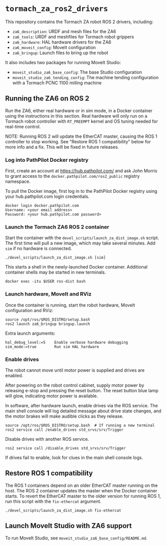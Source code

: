 # `tormach_za_ros2_drivers`

This repository contains the Tormach ZA robot ROS 2 drivers,
including:

- `za6_description`:  URDF and mesh files for the ZA6
- `za6_tools`:  URDF and meshfiles for Tormach robot grippers
- `za6_hardware`:  HAL hardware drivers for the ZA6
- `za6_moveit_config`:  MoveIt configuration
- `za6_bringup`:  Launch files to bring up the robot

It also includes two packages for running MoveIt Studio:

- `moveit_studio_za6_base_config`:  The base Studio configuration
- `moveit_studio_za6_tending_config`:  The machine tending
  configuration with a Tormach PCNC 1100 milling machine

## Running the ZA6 on ROS 2

Run the ZA6, either real hardware or in sim mode, in a Docker
container using the instructions in this section.  Real hardware will
only run on a Tormach robot controller with `RT_PREEMPT` kernel and OS
tuning needed for real-time control.

NOTE:  Running ROS 2 will update the EtherCAT master, causing the ROS
1 controller to stop working.  See "Restore ROS 1 compatibility" below
for more info and a fix.  This will be fixed in future releases.

### Log into PathPilot Docker registry

First, create an account at https://hub.pathpilot.com/ and ask John
Morris to grant access to the `docker.pathpilot.com/ros2_public`
registry namespace.

To pull the Docker image, first log in to the PathPilot Docker
registry using your hub.pathpilot.com login credentials.

    docker login docker.pathpilot.com
    Username: <your email address>
    Password: <your hub.pathpilot.com password>

### Launch the Tormach ZA6 ROS 2 container

Start the container with the `devel_scripts/launch_za_dist_image.sh`
script.  The first time will pull a new image, which may take several
minutes.  Add `sim` if no hardware is connected.

    ./devel_scripts/launch_za_dist_image.sh [sim]

This starts a shell in the newly-launched Docker container.
Additional container shells may be started in new terminals.

    docker exec -itu $USER ros-dist bash

### Launch hardware, MoveIt and RViz

Once the container is running, start the robot hardware, MoveIt
configuration and RViz:

    source /opt/ros/$ROS_DISTRO/setup.bash
    ros2 launch za6_bringup bringup.launch

Extra launch arguments:

    hal_debug_level:=5    Enable verbose hardware debugging
    sim_mode:=true        Run sim HAL hardware

### Enable drives

The robot cannot move until motor power is supplied and drives are
enabled.

After powering on the robot control cabinet, supply motor power by
releasing e-stop and pressing the reset button.  The reset button
blue lamp will glow, indicating motor power is available.

In software, after hardware launch, enable drives via the ROS
service.  The main shell console will log detailed message about
drive state changes, and the motor brakes will make audible clicks
as they release.

    source /opt/ros/$ROS_DISTRO/setup.bash  # If running a new terminal
    ros2 service call /enable_drives std_srvs/srv/Trigger

Disable drives with another ROS service.

    ros2 service call /disable_drives std_srvs/srv/Trigger

If drives fail to enable, look for clues in the main shell console
logs.

## Restore ROS 1 compatibility

The ROS 1 containers depend on an older EtherCAT master running on
the host.  The ROS 2 container updates the master when the Docker
container starts.  To revert the EtherCAT master to the older
version for running ROS 1, run this script with the `fix-ethercat`
argument.

    ./devel_scripts/launch_za_dist_image.sh fix-ethercat

## Launch MoveIt Studio with ZA6 support

To run MoveIt Studio, see `moveit_studio_za6_base_config/README.md`.
